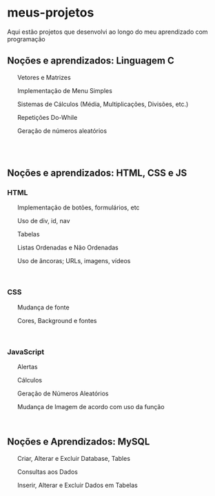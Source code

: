# meus-projetos
Aqui estão projetos que desenvolvi ao longo do meu aprendizado com programação

<h2>Noções e aprendizados: Linguagem C</h2>
<ul>Vetores e Matrizes</ul>
<ul>Implementação de Menu Simples</ul>
<ul>Sistemas de Cálculos (Média, Multiplicações, Divisões, etc.)</ul>
<ul>Repetições Do-While</ul>
<ul>Geração de números aleatórios</ul>
<br>
<br>
<h2>Noções e aprendizados: HTML, CSS e JS</h2>
<h3>HTML</h3>
<ul>Implementação de botões, formulários, etc</ul>
<ul>Uso de div, id, nav</ul>
<ul>Tabelas</ul>
<ul>Listas Ordenadas e Não Ordenadas</ul>
<ul>Uso de âncoras; URLs, imagens, vídeos</ul>
<br>
<h3>CSS</h3>
<ul>Mudança de fonte</ul>
<ul>Cores, Background e fontes</ul>
<br>
<h3>JavaScript</h3>
<ul>Alertas</ul>
<ul>Cálculos</ul>
<ul>Geração de Números Aleatórios</ul>
<ul>Mudança de Imagem de acordo com uso da função</ul>
<br>
<h2>Noções e Aprendizados: MySQL</h2>
<ul>Criar, Alterar e Excluir Database, Tables</ul>
<ul>Consultas aos Dados</ul>
<ul>Inserir, Alterar e Excluir Dados em Tabelas</ul>
